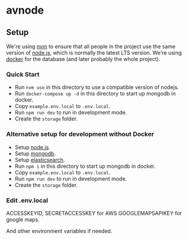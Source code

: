 avnode
======

Setup
-----

We're using [nvm][nvm] to ensure that all people in the project use the same version of [node.js][nodejs], which is normally the latest LTS version.
We're using [docker][docker] for the database (and later probably the whole project).

[nvm]: https://github.com/creationix/nvm
[nodejs]: https://nodejs.org
[docker]: https://www.docker.com
[mongodb]: https://www.mongodb.com
[elasticsearch]: https://www.elastic.co/

### Quick Start

* Run `nvm use` in this directory to use a compatible version of nodejs.
* Run `docker-compose up -d` in this directory to start up mongodb in docker.
* Copy `example.env.local` to `.env.local`. 
* Run `npm run dev` to run in development mode.
* Create the `storage` folder.

### Alternative setup for development without Docker

* Setup [node.js][nodejs].
* Setup [mongodb][mongodb].
* Setup [elasticsearch][elasticsearch].
* Run `npm i` in this directory to start up mongodb in docker.
* Copy `example.env.local` to `.env.local`. 
* Run `npm run dev` to run in development mode.
* Create the `storage` folder.

### Edit .env.local

ACCESSKEYID, SECRETACCESSKEY for AWS
GOOGLEMAPSAPIKEY for google maps.

And other environment variables if needed.
